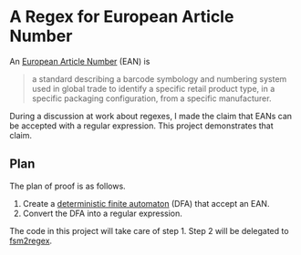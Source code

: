 # A Regex for European Article Number
An [European Article Number][wikipedia:ean] (EAN) is

> a standard describing a barcode symbology and numbering system used in global trade to identify a specific retail product type, in a specific packaging configuration, from a specific manufacturer.

During a discussion at work about regexes, I made the claim that EANs can be accepted with a regular expression. This project demonstrates that claim.

## Plan
The plan of proof is as follows.

1. Create a [deterministic finite automaton][wikipedia:dfa] (DFA) that accept an EAN.
2. Convert the DFA into a regular expression.

The code in this project will take care of step 1. Step 2 will be delegated to [fsm2regex][].

[wikipedia:ean]: https://en.wikipedia.org/wiki/International_Article_Number
[wikipedia:dfa]: https://en.wikipedia.org/wiki/Deterministic_finite_automaton
[fsm2regex]: http://ivanzuzak.info/noam/webapps/fsm2regex/